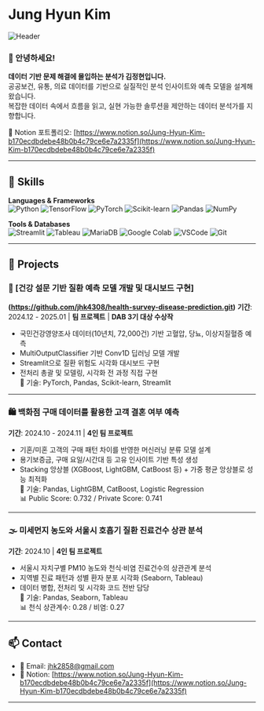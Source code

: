 # Jung Hyun Kim
![Header](https://capsule-render.vercel.app/api?type=waving&height=200&text=Welcome%20to%20My%20GitHub!&fontAlign=40&fontAlignY=40&color=gradient)

### 👋 안녕하세요!  
**데이터 기반 문제 해결에 몰입하는 분석가 김정현입니다.**  
공공보건, 유통, 의료 데이터를 기반으로 실질적인 분석 인사이트와 예측 모델을 설계해 왔습니다.  
복잡한 데이터 속에서 흐름을 읽고, 실현 가능한 솔루션을 제안하는 데이터 분석가를 지향합니다.

📌 Notion 포트폴리오: [https://www.notion.so/Jung-Hyun-Kim-b170ecdbdebe48b0b4c79ce6e7a2335f](https://www.notion.so/Jung-Hyun-Kim-b170ecdbdebe48b0b4c79ce6e7a2335f)

---

## 🧠 Skills

**Languages & Frameworks**  
![Python](https://img.shields.io/badge/Python-3776AB.svg?&style=for-the-badge&logo=python&logoColor=white)
![TensorFlow](https://img.shields.io/badge/TensorFlow-FF6F00.svg?&style=for-the-badge&logo=tensorflow&logoColor=white)
![PyTorch](https://img.shields.io/badge/PyTorch-EE4C2C.svg?&style=for-the-badge&logo=pytorch&logoColor=white)
![Scikit-learn](https://img.shields.io/badge/Scikit--learn-F7931E.svg?&style=for-the-badge&logo=scikit-learn&logoColor=white)
![Pandas](https://img.shields.io/badge/Pandas-150458.svg?&style=for-the-badge&logo=pandas&logoColor=white)
![NumPy](https://img.shields.io/badge/NumPy-013243.svg?&style=for-the-badge&logo=numpy&logoColor=white)

**Tools & Databases**  
![Streamlit](https://img.shields.io/badge/Streamlit-FF4B4B.svg?&style=for-the-badge&logo=streamlit&logoColor=white)
![Tableau](https://img.shields.io/badge/Tableau-E97627.svg?&style=for-the-badge&logo=tableau&logoColor=white)
![MariaDB](https://img.shields.io/badge/MariaDB-003545.svg?&style=for-the-badge&logo=mariadb&logoColor=white)
![Google Colab](https://img.shields.io/badge/Colab-F9AB00.svg?&style=for-the-badge&logo=googlecolab&logoColor=white)
![VSCode](https://img.shields.io/badge/VSCode-007ACC.svg?&style=for-the-badge&logo=visualstudiocode&logoColor=white)
![Git](https://img.shields.io/badge/Git-F05032.svg?&style=for-the-badge&logo=git&logoColor=white)

---

## 💼 Projects

### 🔬 [건강 설문 기반 질환 예측 모델 개발 및 대시보드 구현] 
**(https://github.com/jhk4308/health-survey-disease-prediction.git)**
**기간**: 2024.12 - 2025.01 | **팀 프로젝트** | **DAB 3기 대상 수상작**  
- 국민건강영양조사 데이터(10년치, 72,000건) 기반 고혈압, 당뇨, 이상지질혈증 예측  
- MultiOutputClassifier 기반 Conv1D 딥러닝 모델 개발  
- Streamlit으로 질환 위험도 시각화 대시보드 구현  
- 전처리 총괄 및 모델링, 시각화 전 과정 직접 구현  
📌 기술: PyTorch, Pandas, Scikit-learn, Streamlit

---

### 🛍️ 백화점 구매 데이터를 활용한 고객 결혼 여부 예측  
**기간**: 2024.10 - 2024.11 | **4인 팀 프로젝트**  
- 기혼/미혼 고객의 구매 패턴 차이를 반영한 머신러닝 분류 모델 설계  
- 용기보증금, 구매 요일/시간대 등 고유 인사이트 기반 특성 생성  
- Stacking 앙상블 (XGBoost, LightGBM, CatBoost 등) + 가중 평균 앙상블로 성능 최적화  
📌 기술: Pandas, LightGBM, CatBoost, Logistic Regression  
📊 Public Score: 0.732 / Private Score: 0.741

---

### 🌫️ 미세먼지 농도와 서울시 호흡기 질환 진료건수 상관 분석  
**기간**: 2024.10 | **4인 팀 프로젝트**  
- 서울시 자치구별 PM10 농도와 천식·비염 진료건수의 상관관계 분석  
- 지역별 진료 패턴과 성별 환자 분포 시각화 (Seaborn, Tableau)  
- 데이터 병합, 전처리 및 시각화 코드 전반 담당  
📌 기술: Pandas, Seaborn, Tableau  
📊 천식 상관계수: 0.28 / 비염: 0.27

---

## 📫 Contact

- 📧 Email: jhk2858@gmail.com
- 🧾 Notion: [https://www.notion.so/Jung-Hyun-Kim-b170ecdbdebe48b0b4c79ce6e7a2335f](https://www.notion.so/Jung-Hyun-Kim-b170ecdbdebe48b0b4c79ce6e7a2335f)

---

